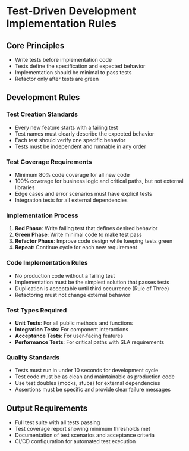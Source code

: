# Test-Driven Development Implementation Rules

## Core Principles

- Write tests before implementation code
- Tests define the specification and expected behavior
- Implementation should be minimal to pass tests
- Refactor only after tests are green

## Development Rules

### Test Creation Standards

- Every new feature starts with a failing test
- Test names must clearly describe the expected behavior
- Each test should verify one specific behavior
- Tests must be independent and runnable in any order

### Test Coverage Requirements

- Minimum 80% code coverage for all new code
- 100% coverage for business logic and critical paths, but not external libraries
- Edge cases and error scenarios must have explicit tests
- Integration tests for all external dependencies

### Implementation Process

1. **Red Phase**: Write failing test that defines desired behavior
2. **Green Phase**: Write minimal code to make test pass
3. **Refactor Phase**: Improve code design while keeping tests green
4. **Repeat**: Continue cycle for each new requirement

### Code Implementation Rules

- No production code without a failing test
- Implementation must be the simplest solution that passes tests
- Duplication is acceptable until third occurrence (Rule of Three)
- Refactoring must not change external behavior

### Test Types Required

- **Unit Tests**: For all public methods and functions
- **Integration Tests**: For component interactions
- **Acceptance Tests**: For user-facing features
- **Performance Tests**: For critical paths with SLA requirements

### Quality Standards

- Tests must run in under 10 seconds for development cycle
- Test code must be as clean and maintainable as production code
- Use test doubles (mocks, stubs) for external dependencies
- Assertions must be specific and provide clear failure messages

## Output Requirements

- Full test suite with all tests passing
- Test coverage report showing minimum thresholds met
- Documentation of test scenarios and acceptance criteria
- CI/CD configuration for automated test execution
